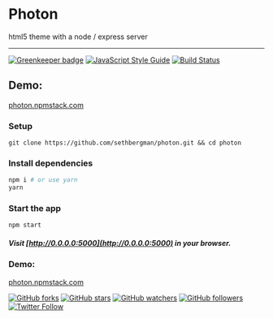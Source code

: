 # Photon

html5 theme with a node / express server

--------------------------------------------------------------------------------
[![Greenkeeper badge](https://badges.greenkeeper.io/sethbergman/photon.svg)](https://greenkeeper.io/) [![JavaScript Style Guide](https://img.shields.io/badge/code_style-standard-brightgreen.svg)](https://standardjs.com)
[![Build Status](https://travis-ci.org/sethbergman/photon.svg?branch=master)](https://travis-ci.org/sethbergman/photon)


## Demo:

[photon.npmstack.com](http://photon.npmstack.com)

### Setup

```
git clone https://github.com/sethbergman/photon.git && cd photon
```

### Install dependencies

```sh
npm i # or use yarn
yarn
```

### Start the app

```
npm start
```

##### Visit [http://0.0.0.0:5000](http://0.0.0.0:5000) in your browser.

### Demo:

[photon.npmstack.com](http://photon.npmstack.com)


[![GitHub forks](https://img.shields.io/github/forks/sethbergman/photon.svg?style=social&label=Fork)](https://github.com/sethbergman/photon) [![GitHub stars](https://img.shields.io/github/stars/sethbergman/photon.svg?style=social&label=Star)](https://github.com/sethbergman/photon) [![GitHub watchers](https://img.shields.io/github/watchers/sethbergman/photon.svg?style=social&label=Watch)](https://github.com/sethbergman/photon) [![GitHub followers](https://img.shields.io/github/followers/sethbergman.svg?style=social&label=Follow)](https://github.com/sethbergman/photon) [![Twitter Follow](https://img.shields.io/twitter/follow/seth_bergman.svg?style=social)](https://twitter.com/seth_bergman)
